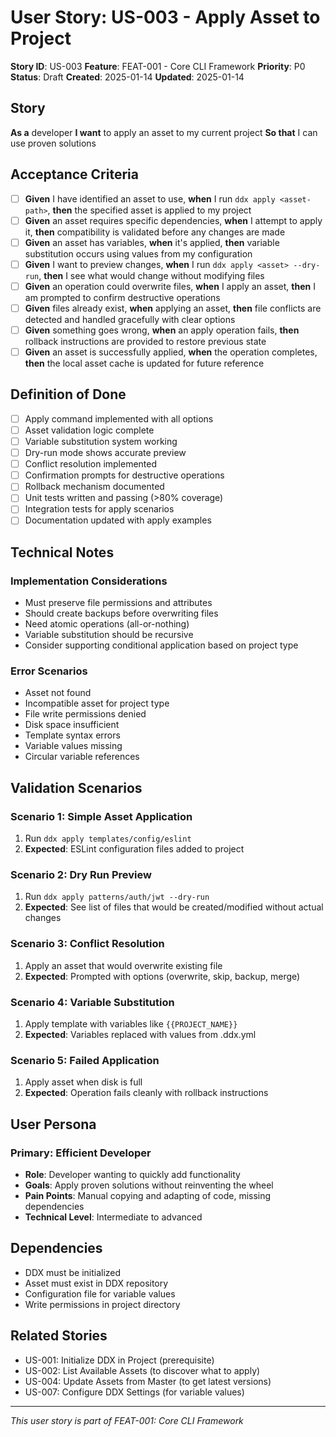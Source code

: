 # User Story: US-003 - Apply Asset to Project

**Story ID**: US-003
**Feature**: FEAT-001 - Core CLI Framework
**Priority**: P0
**Status**: Draft
**Created**: 2025-01-14
**Updated**: 2025-01-14

## Story

**As a** developer
**I want** to apply an asset to my current project
**So that** I can use proven solutions

## Acceptance Criteria

- [ ] **Given** I have identified an asset to use, **when** I run `ddx apply <asset-path>`, **then** the specified asset is applied to my project
- [ ] **Given** an asset requires specific dependencies, **when** I attempt to apply it, **then** compatibility is validated before any changes are made
- [ ] **Given** an asset has variables, **when** it's applied, **then** variable substitution occurs using values from my configuration
- [ ] **Given** I want to preview changes, **when** I run `ddx apply <asset> --dry-run`, **then** I see what would change without modifying files
- [ ] **Given** an operation could overwrite files, **when** I apply an asset, **then** I am prompted to confirm destructive operations
- [ ] **Given** files already exist, **when** applying an asset, **then** file conflicts are detected and handled gracefully with clear options
- [ ] **Given** something goes wrong, **when** an apply operation fails, **then** rollback instructions are provided to restore previous state
- [ ] **Given** an asset is successfully applied, **when** the operation completes, **then** the local asset cache is updated for future reference

## Definition of Done

- [ ] Apply command implemented with all options
- [ ] Asset validation logic complete
- [ ] Variable substitution system working
- [ ] Dry-run mode shows accurate preview
- [ ] Conflict resolution implemented
- [ ] Confirmation prompts for destructive operations
- [ ] Rollback mechanism documented
- [ ] Unit tests written and passing (>80% coverage)
- [ ] Integration tests for apply scenarios
- [ ] Documentation updated with apply examples

## Technical Notes

### Implementation Considerations
- Must preserve file permissions and attributes
- Should create backups before overwriting files
- Need atomic operations (all-or-nothing)
- Variable substitution should be recursive
- Consider supporting conditional application based on project type

### Error Scenarios
- Asset not found
- Incompatible asset for project type
- File write permissions denied
- Disk space insufficient
- Template syntax errors
- Variable values missing
- Circular variable references

## Validation Scenarios

### Scenario 1: Simple Asset Application
1. Run `ddx apply templates/config/eslint`
2. **Expected**: ESLint configuration files added to project

### Scenario 2: Dry Run Preview
1. Run `ddx apply patterns/auth/jwt --dry-run`
2. **Expected**: See list of files that would be created/modified without actual changes

### Scenario 3: Conflict Resolution
1. Apply an asset that would overwrite existing file
2. **Expected**: Prompted with options (overwrite, skip, backup, merge)

### Scenario 4: Variable Substitution
1. Apply template with variables like `{{PROJECT_NAME}}`
2. **Expected**: Variables replaced with values from .ddx.yml

### Scenario 5: Failed Application
1. Apply asset when disk is full
2. **Expected**: Operation fails cleanly with rollback instructions

## User Persona

### Primary: Efficient Developer
- **Role**: Developer wanting to quickly add functionality
- **Goals**: Apply proven solutions without reinventing the wheel
- **Pain Points**: Manual copying and adapting of code, missing dependencies
- **Technical Level**: Intermediate to advanced

## Dependencies

- DDX must be initialized
- Asset must exist in DDX repository
- Configuration file for variable values
- Write permissions in project directory

## Related Stories

- US-001: Initialize DDX in Project (prerequisite)
- US-002: List Available Assets (to discover what to apply)
- US-004: Update Assets from Master (to get latest versions)
- US-007: Configure DDX Settings (for variable values)

---
*This user story is part of FEAT-001: Core CLI Framework*